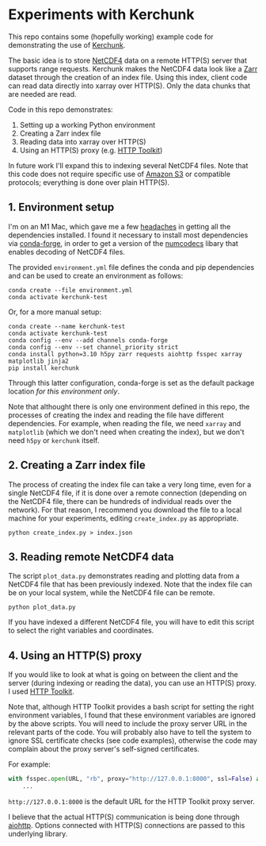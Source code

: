 # Experiments with Kerchunk

This repo contains some (hopefully working) example code for demonstrating the use of [Kerchunk](https://fsspec.github.io/kerchunk/).

The basic idea is to store [NetCDF4](https://www.unidata.ucar.edu/software/netcdf/) data on a remote HTTP(S) server that supports range requests. Kerchunk makes the NetCDF4 data look like a [Zarr](https://zarr.readthedocs.io/) dataset through the creation of an index file. Using this index, client code can read data directly into xarray over HTTP(S). Only the data chunks that are needed are read.

Code in this repo demonstrates:
1. Setting up a working Python environment
2. Creating a Zarr index file
3. Reading data into xarray over HTTP(S)
4. Using an HTTP(S) proxy (e.g. [HTTP Toolkit](https://httptoolkit.tech/python/))

In future work I'll expand this to indexing several NetCDF4 files. Note that this code does not require specific use of [Amazon S3](https://aws.amazon.com/s3/) or compatible protocols; everything is done over plain HTTP(S).

## 1. Environment setup

I'm on an M1 Mac, which gave me a few [headaches](https://github.com/fsspec/kerchunk/issues/195) in getting all the dependencies installed. I found it necessary to install most dependencies via [conda-forge](https://conda-forge.org), in order to get a version of the [numcodecs](https://numcodecs.readthedocs.io/) libary that enables decoding of NetCDF4 files.

The provided `environment.yml` file defines the conda and pip dependencies and can be used to create an environment as follows:
```
conda create --file environment.yml
conda activate kerchunk-test
```

Or, for a more manual setup:
```
conda create --name kerchunk-test
conda activate kerchunk-test
conda config --env --add channels conda-forge 
conda config --env --set channel_priority strict
conda install python=3.10 h5py zarr requests aiohttp fsspec xarray matplotlib jinja2
pip install kerchunk
```
Through this latter configuration, conda-forge is set as the default package location _for this environment only_.


Note that althought there is only one environment defined in this repo, the processes of creating the index and reading the file have different dependencies. For example, when reading the file, we need `xarray` and `matplotlib` (which we don't need when creating the index), but we don't need `h5py` or `kerchunk` itself.

## 2. Creating a Zarr index file
The process of creating the index file can take a very long time, even for a single NetCDF4 file, if it is done over a remote connection (depending on the NetCDF4 file, there can be hundreds of individual reads over the network). For that reason, I recommend you download the file to a local machine for your experiments, editing `create_index.py` as appropriate.

```
python create_index.py > index.json
```

## 3. Reading remote NetCDF4 data
The script `plot_data.py` demonstrates reading and plotting data from a NetCDF4 file that has been previously indexed. Note that the index file can be on your local system, while the NetCDF4 file can be remote.

```
python plot_data.py
```

If you have indexed a different NetCDF4 file, you will have to edit this script to select the right variables and coordinates.


## 4. Using an HTTP(S) proxy
If you would like to look at what is going on between the client and the server (during indexing or reading the data), you can use an HTTP(S) proxy. I used [HTTP Toolkit](https://httptoolkit.tech/python/).

Note that, although HTTP Toolkit provides a bash script for setting the right environment variables, I found that these environment variables are ignored by the above scripts. You will need to include the proxy server URL in the relevant parts of the code. You will probably also have to tell the system to ignore SSL certificate checks (see code examples), otherwise the code may complain about the proxy server's self-signed certificates.

For example:
```python
with fsspec.open(URL, "rb", proxy="http://127.0.0.1:8000", ssl=False) as f:
    ...
```
`http://127.0.0.1:8000` is the default URL for the HTTP Toolkit proxy server.

I believe that the actual HTTP(S) communication is being done through [aiohttp](https://docs.aiohttp.org/). Options connected with HTTP(S) connections are passed to this underlying library.

